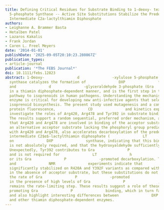```yaml
---
title: Defining Critical Residues for Substrate Binding to 1-deoxy- textscd -xylulose
  5-phosphate Synthase -- Active Site Substitutions Stabilize the Predecarboxylation
  Intermediate C2a-lactylthiamin Diphosphate
authors:
- Leighanne A. Brammer Basta
- Hetalben Patel
- Lazaros Kakalis
- Frank Jordan
- Caren L. Freel Meyers
date: '2014-01-01'
publishDate: '2025-09-05T20:10:23.280867Z'
publication_types:
- article-journal
publication: '*The FEBS Journal*'
doi: 10.1111/febs.12823
abstract: 1-Deoxy-               d               -xylulose 5-phosphate (               DXP               )
  synthase catalyzes the formation of               DXP               from pyruvate
  and               d               -glyceraldehyde 3-phosphate (Gra               P               )
  in a thiamin diphosphate-dependent manner, and is the first step in the essential
  pathway to isoprenoids in human pathogens. Understanding the mechanism of this unique
  enzyme is critical for developing new anti-infective agents that selectively target
  isoprenoid biosynthesis. The present study used mutagenesis and a combination of
  protein fluorescence,               CD               and kinetics experiments to
  investigate the roles of Arg420, Arg478 and Tyr392 in substrate binding and catalysis.
  The results support a random sequential, preferred order mechanism, and predict
  that Arg420 and Arg478 are involved in binding of the acceptor substrate, Gra               P               .               d               -Glyceraldehyde,
  an alternative acceptor substrate lacking the phosphoryl group predicted to interact
  with Arg420 and Arg478, also accelerates decarboxylation of the predecarboxylation
  intermediate C2$α$-lactylthiamin diphosphate (               LT               h               DP               )
  on               DXP               synthase, indicating that this binding interaction
  is not absolutely required, and that the hydroxyaldehyde sufficiently triggers decarboxylation.
  Unexpectedly, Tyr392 contributes to Gra               P               affinity,
  and is not required for               LT               h               DP               formation
  or its Gra               P               -promoted decarboxylation. Time-resolved               CD               spectroscopy
  and               NMR               experiments indicate that               LT               h               DP               is
  significantly stabilized on R420A and Y392F variants as compared with wild-type               DXP               synthase
  in the absence of acceptor substrate, but these substitutions do not appear to affect
  the rate of Gra               P               -promoted               LT               h               DP               decarboxylation
  in the presence of high levels of Gra               P               , and               LT               h               DP               formation
  remains the rate-limiting step. These results suggest a role of these residues in
  promoting Gra               P               binding, which in turn facilitates decarboxylation,
  and also highlight interesting differences between               DXP               synthase
  and other thiamin diphosphate-dependent enzymes.
---
```

